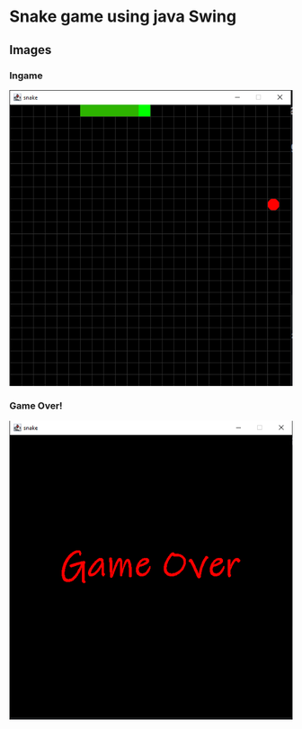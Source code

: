 # Snake game using java Swing

## Images

### Ingame

![inGame](media/inGame.png)

### Game Over!
![GameOver](media/GameOver.png)